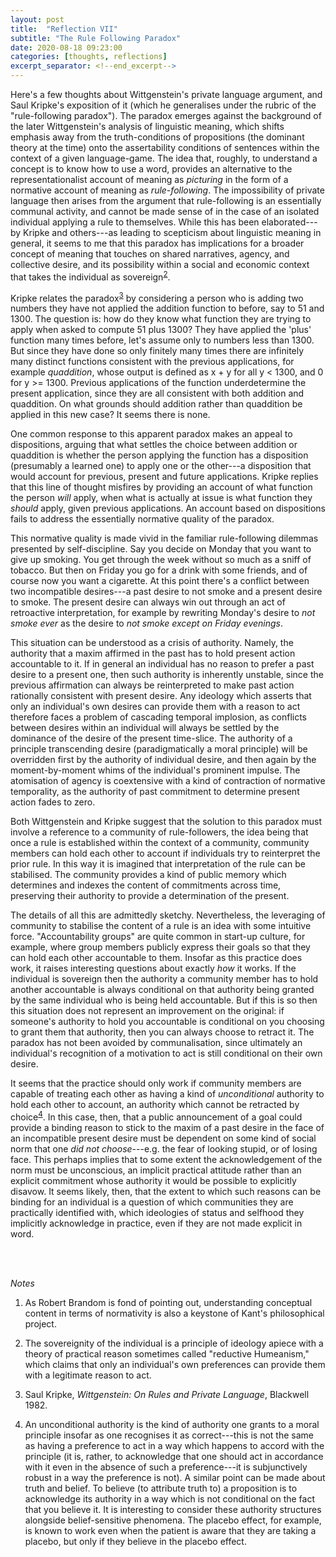 ```yaml
---
layout: post
title:  "Reflection VII"
subtitle: "The Rule Following Paradox"
date: 2020-08-18 09:23:00
categories: [thoughts, reflections]
excerpt_separator: <!--end_excerpt-->
---
```


Here's a few thoughts about Wittgenstein's private language argument, and Saul Kripke's exposition of it (which he generalises under the rubric of the "rule-following paradox"). The paradox emerges against the background of the later Wittgenstein's analysis of linguistic meaning, which shifts emphasis away from the truth-conditions of propositions (the dominant theory at the time) onto the assertability conditions of sentences within the context of a given language-game. The idea that, roughly, to understand a concept is to know how to use a word, provides an alternative to the representationalist account of meaning as _picturing_ in the form of a normative account of meaning as _rule-following_. The impossibility of private language then arises from the argument that rule-following is an essentially communal activity, and cannot be made sense of in the case of an isolated individual applying a rule to themselves. While this has been elaborated---by Kripke and others---as leading to scepticism about linguistic meaning in general, it seems to me that this paradox has implications for a broader concept of meaning that touches on shared narratives, agency, and collective desire, and its possibility within a social and economic context that takes the individual as sovereign<sup>[2](#r2)</sup>.

Kripke relates the paradox<sup>[3](#r3)</sup> by considering a person who is adding two numbers they have not applied the addition function to before, say to 51 and 1300. The question is: how do they know what function they are trying to apply when asked to compute 51 plus 1300? They have applied the 'plus' function many times before, let's assume only to numbers less than 1300. But since they have done so only finitely many times there are infinitely many distinct functions consistent with the previous applications, for example _quaddition_, whose output is defined as x + y for all y < 1300, and 0 for y >= 1300. Previous applications of the function underdetermine the present application, since they are all consistent with both addition and quaddition. On what grounds should addition rather than quaddition be applied in this new case? It seems there is none.

<!--end_excerpt-->

One common response to this apparent paradox makes an appeal to dispositions, arguing that what settles the choice between addition or quaddition is whether the person applying the function has a disposition (presumably a learned one) to apply one or the other---a disposition that would account for previous, present and future applications. Kripke replies that this line of thought misfires by providing an account of what function the person _will_ apply, when what is actually at issue is what function they _should_ apply, given previous applications. An account based on dispositions fails to address the essentially normative quality of the paradox.

This normative quality is made vivid in the familiar rule-following dilemmas presented by self-discipline. Say you decide on Monday that you want to give up smoking. You get through the week without so much as a sniff of tobacco. But then on Friday you go for a drink with some friends, and of course now you want a cigarette. At this point there's a conflict between two incompatible desires---a past desire to not smoke and a present desire to smoke. The present desire can always win out through an act of retroactive interpretation, for example by rewriting Monday's desire to _not smoke ever_ as the desire to _not smoke except on Friday evenings_.

This situation can be understood as a crisis of authority. Namely, the authority that a maxim affirmed in the past has to hold present action accountable to it. If in general an individual has no reason to prefer a past desire to a present one, then such authority is inherently unstable, since the previous affirmation can always be reinterpreted to make past action rationally consistent with present desire. Any ideology which asserts that only an individual's own desires can provide them with a reason to act therefore faces a problem of cascading temporal implosion, as conflicts between desires within an individual will always be settled by the dominance of the desire of the present time-slice. The authority of a principle transcending desire (paradigmatically a moral principle) will be overridden first by the authority of individual desire, and then again by the moment-by-moment whims of the individual's prominent impulse. The atomisation of agency is coextensive with a kind of contraction of normative temporality, as the authority of past commitment to determine present action fades to zero.

Both Wittgenstein and Kripke suggest that the solution to this paradox must involve a reference to a community of rule-followers, the idea being that once a rule is established within the context of a community, community members can hold each other to account if individuals try to reinterpret the prior rule. In this way it is imagined that interpretation of the rule can be stabilised. The community provides a kind of public memory which determines and indexes the content of commitments across time, preserving their authority to provide a determination of the present.

The details of all this are admittedly sketchy. Nevertheless, the leveraging of community to stabilise the content of a rule is an idea with some intuitive force. "Accountability groups" are quite common in start-up culture, for example, where group members publicly express their goals so that they can hold each other accountable to them. Insofar as this practice does work, it raises interesting questions about exactly _how_ it works. If the individual is sovereign then the authority a community member has to hold another accountable is always conditional on that authority being granted by the same individual who is being held accountable. But if this is so then this situation does not represent an improvement on the original: if someone's authority to hold you accountable is conditional on you choosing to grant them that authority, then you can always choose to retract it. The paradox has not been avoided by communalisation, since ultimately an individual's recognition of a motivation to act is still conditional on their own desire.

It seems that the practice should only work if community members are capable of treating each other as having a kind of _unconditional_ authority to hold each other to account, an authority which cannot be retracted by choice<sup>[4](#r4)</sup>. In this case, then, that a public announcement of a goal could provide a binding reason to stick to the maxim of a past desire in the face of an incompatible present desire must be dependent on some kind of social norm that one _did not choose_---e.g. the fear of looking stupid, or of losing face. This perhaps implies that to some extent the acknowledgement of the norm must be unconscious, an implicit practical attitude rather than an explicit commitment whose authority it would be possible to explicitly disavow. It seems likely, then, that the extent to which such reasons can be binding for an individual is a question of which communities they are practically identified with, which ideologies of status and selfhood they implicitly acknowledge in practice, even if they are not made explicit in word.


<br />
<br />

_Notes_

1. <a name="r1"></a>As Robert Brandom is fond of pointing out, understanding conceptual content in terms of normativity is also a keystone of Kant's philosophical project.

2. <a name="r2"></a>The sovereignity of the individual is a principle of ideology apiece with a theory of practical reason sometimes called "reductive Humeanism," which claims that only an individual's own preferences can provide them with a legitimate reason to act.

3. <a name="r3"></a>Saul Kripke, _Wittgenstein: On Rules and Private Language_, Blackwell 1982.

4. <a name="r4"></a>An unconditional authority is the kind of authority one grants to a moral principle insofar as one recognises it as correct---this is not the same as having a preference to act in a way which happens to accord with the principle (it is, rather, to acknowledge that one should act in accordance with it even in the absence of such a preference---it is subjunctively robust in a way the preference is not). A similar point can be made about truth and belief. To believe (to attribute truth to) a proposition is to acknowledge its authority in a way which is not conditional on the fact that you believe it. It is interesting to consider these authority structures alongside belief-sensitive phenomena. The placebo effect, for example, is known to work even when the patient is aware that they are taking a placebo, but only if they believe in the placebo effect.
